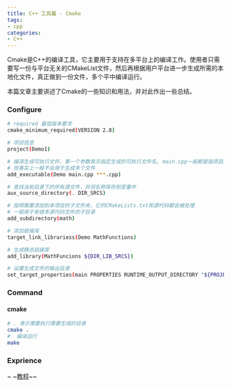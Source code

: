 ```yaml
---
title: C++ 工具篇 - Cmake
tags:
- cpp
categories:
- C++
---
```

Cmake是C++的编译工具，它主要用于支持在多平台上的编译工作。使用者只需要写一份与平台无关的CMakeList文件，然后再根据用户平台进一步生成所需的本地化文件，真正做到一份文件，多个平中编译运行。  

本篇文章主要讲述了Cmake的一些知识和用法，并对此作出一些总结。

### Configure
``` sh
# required 最低版本要求
cmake_minimum_required(VERSION 2.8)

# 项目信息
project(Demo1)

# 编译生成可执行文件，第一个参数表示指定生成的可执行文件名, main.cpp一般都是指项目的启动文件,后面跟着多个文件，同样需要生成.o
# 但事实上一般不会用于生成多个文件
add_executable(Demo main.cpp ***.cpp)

# 查找当前目录下的所有源文件，并将名称保存到变量中
aux_source_directory(. DIR_SRCS)

# 指明需要添加到本项目的子文件夹，它的CMakeLists.txt和源代码都会被处理
# 一般用于有很多源代码文件的子目录 
add_subdirectory(math)

# 添加链接库
target_link_librariess(Demo MathFunctions)

# 生成静态链接库
add_library(MathFuncions ${DIR_LIB_SRCS})

# 设置生成文件的输出目录
set_target_properties(main PROPERTIES RUNTIME_OUTPUT_DIRECTORY "${PROJECT_SOURCE_DIR}/BIN")
```

### Command
#### cmake
```bash
# . 表示需要执行需要生成的目录
cmake .
#  编译运行
make

``` 

### Exprience
~ ~[教程](http://www.hahack.com/codes/cmake/)~~
